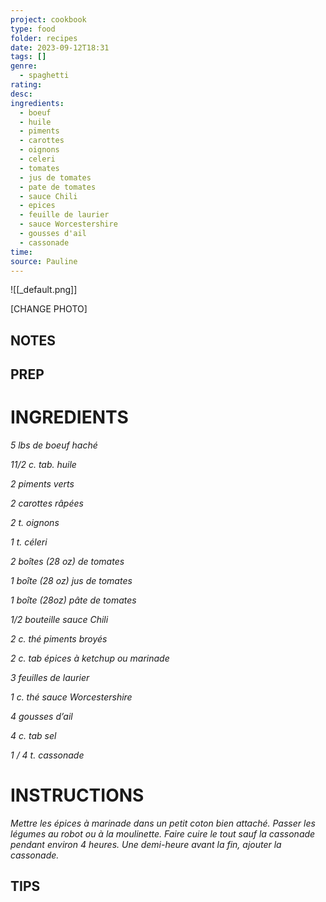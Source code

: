 ```yaml
---
project: cookbook
type: food
folder: recipes
date: 2023-09-12T18:31
tags: []
genre:
  - spaghetti
rating: 
desc: 
ingredients:
  - boeuf
  - huile
  - piments
  - carottes
  - oignons
  - celeri
  - tomates
  - jus de tomates
  - pate de tomates
  - sauce Chili
  - epices
  - feuille de laurier
  - sauce Worcestershire
  - gousses d'ail
  - cassonade
time: 
source: Pauline
---
```


![[_default.png]]

[CHANGE PHOTO]


## NOTES




## PREP


# INGREDIENTS

_5 lbs de boeuf haché_

_11/2 c. tab. huile_

_2 piments verts_

_2 carottes râpées_

_2 t. oignons_

_1 t. céleri_

_2 boîtes (28 oz) de tomates_

_1 boîte (28 oz) jus de tomates_

_1 boîte (28oz) pâte de tomates_

_1/2 bouteille sauce Chili_

_2 c. thé piments broyés_

_2 c. tab épices à ketchup ou marinade_

_3 feuilles de laurier_

_1 c. thé sauce Worcestershire_

_4 gousses d’ail_

_4 c. tab sel_

_1 / 4 t. cassonade_



# INSTRUCTIONS

_Mettre les épices à marinade dans un petit_
_coton bien attaché. Passer les légumes au_
_robot ou à la moulinette. Faire cuire le tout_
_sauf la cassonade pendant environ 4 heures._
_Une demi-heure avant la fin, ajouter la cassonade._


## TIPS



